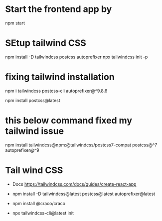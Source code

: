 # Start the frontend app by

npm start

# SEtup tailwind CSS

npm install -D tailwindcss postcss autoprefixer
npx tailwindcss init -p

# fixing tailwind installation

npm i tailwindcss postcss-cli autoprefixer@^9.8.6

npm install postcss@latest

# this below command fixed my tailwind issue

npm install tailwindcss@npm:@tailwindcss/postcss7-compat postcss@^7 autoprefixer@^9

# Tail wind CSS

- Docs https://tailwindcss.com/docs/guides/create-react-app

- npm install -D tailwindcss@latest postcss@latest autoprefixer@latest
- npm install @craco/craco
- npx tailwindcss-cli@latest init
